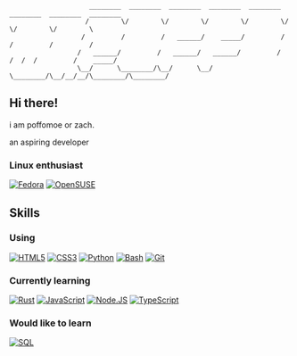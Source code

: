 ```
                    ________  ________  ________  ________  ________  ________  ________  ________ 
                   /        \/        \/        \/        \/        \/        \/        \/        \
                  /         /         /   ______/    _____/         /         /         /         /
                 /   ______/         /   ______/   ______/         /   /  /  /         /    _____/ 
                 \__/      \________/\__/      \__/      \________/\__/__/__/\________/\________/ 

```


## Hi there! 

i am poffomoe or zach.

an aspiring developer

### Linux enthusiast
[![Fedora](https://img.shields.io/badge/fedora-51A2DA?style=for-the-badge&logo=fedora&logoColor=51A2DA&labelColor=white)](https://fedoraproject.org/)
[![OpenSUSE](https://img.shields.io/badge/opensuse-73BA25?style=for-the-badge&logo=opensuse&logoColor=73BA25&labelColor=white)](https://www.opensuse.org/)

## Skills

### Using

[![HTML5](https://img.shields.io/badge/HTML5-E34F26?style=for-the-badge&logo=html5&logoColor=E34F26&labelColor=white)]()
[![CSS3](https://img.shields.io/badge/CSS3-1572B6?style=for-the-badge&logo=css3&logoColor=1572B6&labelColor=white)]()
[![Python](https://img.shields.io/badge/Python-3776AB?style=for-the-badge&logo=python&logoColor=3776AB&labelColor=white)](https://www.python.org/)
[![Bash](https://img.shields.io/badge/Bash-4EAA25?style=for-the-badge&logo=gnubash&logoColor=4EAA25&labelColor=white)](https://www.gnu.org/software/bash/)
[![Git](https://img.shields.io/badge/Git-F05032?style=for-the-badge&logo=git&logoColor=F05032&labelColor=white)](https://git-scm.com/)

### Currently learning

[![Rust](https://img.shields.io/badge/Rust-000000?style=for-the-badge&logo=rust&logoColor=000000&labelColor=white)](https://www.rust-lang.org/)
[![JavaScript](https://img.shields.io/badge/JavaScript-F7DF1E?style=for-the-badge&logo=javascript&logoColor=F7DF1E&labelColor=white)]()
[![Node.JS](https://img.shields.io/badge/Node.JS-339933?style=for-the-badge&logo=nodedotjs&logoColor=339933&labelColor=white)](https://nodejs.org/)
[![TypeScript](https://img.shields.io/badge/TypeScript-3178C6?style=for-the-badge&logo=typescript&logoColor=3178C6&labelColor=white)](https://www.typescriptlang.org/)

### Would like to learn

[![SQL](https://img.shields.io/badge/MySQL-4479A1?style=for-the-badge&logo=mysql&logoColor=4479A1&labelColor=white)](https://www.mysql.com/)
